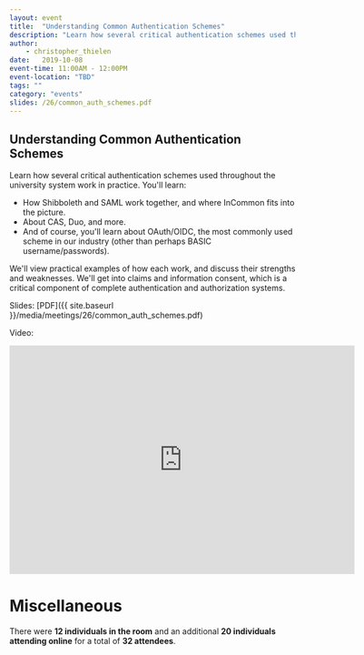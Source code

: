```yaml
---
layout: event
title:  "Understanding Common Authentication Schemes"
description: "Learn how several critical authentication schemes used throughout the university system work in practice."
author:
    - christopher_thielen
date:   2019-10-08
event-time: 11:00AM - 12:00PM
event-location: "TBD"
tags: ""
category: "events"
slides: /26/common_auth_schemes.pdf
---
```


## Understanding Common Authentication Schemes

Learn how several critical authentication schemes used throughout the university system work in practice. You'll learn:

* How Shibboleth and SAML work together, and where InCommon fits into the picture.
* About CAS, Duo, and more.
* And of course, you'll learn about OAuth/OIDC, the most commonly used scheme in our industry (other than perhaps BASIC username/passwords).

We'll view practical examples of how each work, and discuss their strengths and weaknesses. We'll get into claims and information consent, which is a critical component of complete authentication and authorization systems.

Slides: [PDF]({{ site.baseurl }}/media/meetings/26/common_auth_schemes.pdf)

Video:
<iframe class="video-frame" id="kaltura_player" src="https://cdnapisec.kaltura.com/p/1770401/sp/177040100/embedIframeJs/uiconf_id/29032722/partner_id/1770401?iframeembed=true&playerId=kaltura_player&entry_id=0_venndz0e&flashvars[mediaProtocol]=rtmp&amp;flashvars[streamerType]=rtmp&amp;flashvars[streamerUrl]=rtmp://www.kaltura.com:1935&amp;flashvars[rtmpFlavors]=1&amp;flashvars[localizationCode]=en&amp;flashvars[leadWithHTML5]=true&amp;flashvars[sideBarContainer.plugin]=true&amp;flashvars[sideBarContainer.position]=left&amp;flashvars[sideBarContainer.clickToClose]=true&amp;flashvars[chapters.plugin]=true&amp;flashvars[chapters.layout]=vertical&amp;flashvars[chapters.thumbnailRotator]=false&amp;flashvars[streamSelector.plugin]=true&amp;flashvars[EmbedPlayer.SpinnerTarget]=videoHolder&amp;flashvars[dualScreen.plugin]=true&amp;flashvars[Kaltura.addCrossoriginToIframe]=true&amp;&wid=0_f5lnbh18" width="608" height="402" allowfullscreen webkitallowfullscreen mozAllowFullScreen allow="autoplay *; fullscreen *; encrypted-media *" sandbox="allow-forms allow-same-origin allow-scripts allow-top-navigation allow-pointer-lock allow-popups" frameborder="0" title="Kaltura Player"></iframe>

Miscellaneous
=
There were **12 individuals in the room** and an additional **20 individuals attending online** for a total of **32 attendees**.
